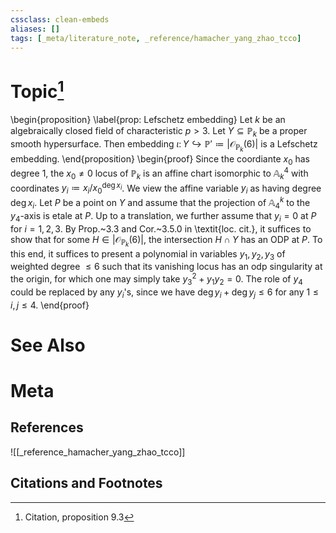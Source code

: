 ```yaml
---
cssclass: clean-embeds
aliases: []
tags: [_meta/literature_note, _reference/hamacher_yang_zhao_tcco]
---
```

# Topic[^1]
\begin{proposition}
\label{prop: Lefschetz embedding}
Let $k$ be an algebraically closed field of characteristic $p > 3$. Let $Y \subseteq \mathbb{P}_k$ be a proper smooth hypersurface. Then embedding $\iota \colon Y \hookrightarrow \mathbb{P}' \coloneqq |\mathcal{O}_{\mathbb{P}_k}(6)|$ is a Lefschetz embedding. 
\end{proposition}
\begin{proof}
Since the coordiante $x_0$ has degree $1$, the $x_0 \neq 0$ locus of $\mathbb{P}_k$ is an affine chart isomorphic to $\mathbb{A}^4_k$ with coordinates $y_i \coloneqq x_i / x_0^{\mathrm{deg} \, x_i}$. We view the affine variable $y_i$ as having degree $\mathrm{deg} \, x_i$. Let $P$ be a point on $Y$ and assume that the projection of $\mathbb{A}^k_4$ to the $y_4$-axis is etale at $P$. Up to a translation, we further assume that $y_i = 0$ at $P$ for $i = 1, 2, 3$. By Prop.~3.3 and Cor.~3.5.0 in \textit{loc. cit.}, it suffices to show that for some $H \in |\mathcal{O}_{\mathbb{P}_k}(6)|$, the intersection $H \cap Y$ has an ODP at $P$. To this end, it suffices to present a polynomial in variables $y_1, y_2, y_3$ of weighted degree $\le 6$ such that its vanishing locus has an odp singularity at the origin, for which one may simply take $y_3^2 + y_1 y_2 = 0$. The role of $y_4$ could be replaced by any $y_i$'s, since we have $\mathrm{deg} \, y_i + \mathrm{deg} \, y_j \le 6$ for any $1 \le i, j \le 4$.
\end{proof}

# See Also

# Meta
## References
![[_reference_hamacher_yang_zhao_tcco]]


## Citations and Footnotes
[^1]: Citation, proposition 9.3